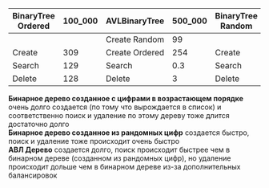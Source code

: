 | BinaryTree Ordered | 100_000 | AVLBinaryTree  | 500_000 | BinaryTree Random | 500_000 |
|--------------------|---------|----------------|---------|-------------------|---------|
|                    |         | Create Random  |      99 |                   |         |
| Create             |     309 | Create Ordered |     254 | Create            |     1.2 |
| Search             |     129 | Search         |     0.3 | Search            |     0.4 |
| Delete             |     128 | Delete         |       3 | Delete            |     0.4 |

**Бинарное дерево созданное с цифрами в возрастающем порядке** очень долго создается (по тому что вырождается в список) и соответственно поиск и удаление по этому дереву тоже длится достаточно долго<br/>
**Бинарное дерево созданное из рандомных цифр** создается быстро, поиск и удаление тоже происходит очень быстро<br/>
**АВЛ Дерево** создается долго, поиск происходит быстрее чем в бинарном дереве (созданном из рандомных цифр), но удаление происходит дольше чем в бинарном дереве из-за дополнительных балансировок


